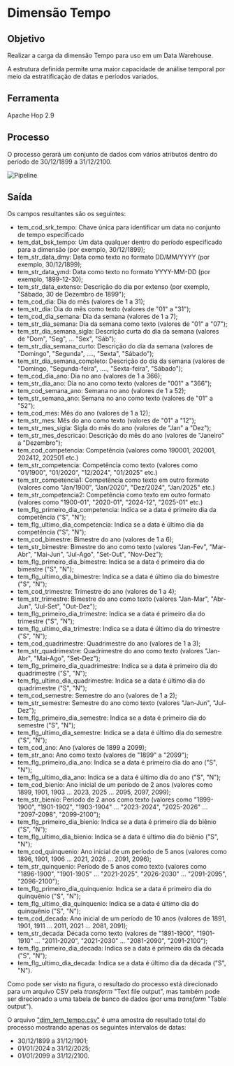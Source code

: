 # Dimensão Tempo

## Objetivo
Realizar a carga da dimensão Tempo para uso em um Data Warehouse.

A estrutura definida permite uma maior capacidade de análise temporal por meio da estratificação de datas e períodos variados.

## Ferramenta
Apache Hop 2.9

## Processo
O processo gerará um conjunto de dados com vários atributos dentro do período de 30/12/1899 a 31/12/2100.

![Pipeline](dim_tem_tempo.png)

## Saída
Os campos resultantes são os seguintes:
- tem\_cod\_srk\_tempo: Chave única para identificar um data no conjunto de tempo especificado
- tem\_dat\_bsk\_tempo: Um data qualquer dentro do período especificado para a dimensão (por exemplo, 30/12/1899);
- tem\_str\_data\_dmy: Data como texto no formato DD/MM/YYYY (por exemplo, 30/12/1899);
- tem\_str\_data\_ymd: Data como texto no formato YYYY-MM-DD (por exemplo, 1899-12-30);
- tem\_str\_data_extenso: Descrição do dia por extenso (por exemplo, "Sábado, 30 de Dezembro de 1899");
- tem\_cod\_dia: Dia do mês (valores de 1 a 31);
- tem\_str\_dia: Dia do mês como texto (valores de "01" a "31");
- tem\_cod\_dia\_semana: Dia da semana (valores de 1 a 7);
- tem\_str\_dia\_semana: Dia da semana como texto (valores de "01" a "07");
- tem\_str\_dia\_semana_sigla: Descrição curta do dia da semana (valores de "Dom", "Seg", ... "Sex", "Sáb");
- tem\_str\_dia\_semana_curto: Descrição do dia da semana (valores de "Domingo", "Segunda", ...., "Sexta", "Sábado");
- tem\_str\_dia\_semana_completo: Descrição do dia da semana (valores de "Domingo, "Segunda-feira", ...., "Sexta-feira", "Sábado");
- tem\_cod\_dia\_ano: Dia no ano (valores de 1 a 366);
- tem\_str\_dia\_ano: Dia no ano como texto (valores de "001" a "366");
- tem\_cod\_semana\_ano: Semana no ano (valores de 1 a 52);
- tem\_str\_semana\_ano: Semana no ano como texto (valores de "01" a "52");
- tem\_cod\_mes: Mês do ano (valores de 1 a 12);
- tem\_str\_mes: Mês do ano como texto (valores de "01" a "12");
- tem\_str\_mes_sigla: Sigla do mês do ano (valores de "Jan" a "Dez");
- tem\_str\_mes_descricao: Descrição do mês do ano (valores de "Janeiro" a "Dezembro");
- tem\_cod\_competencia: Competência (valores como 190001, 202001, 202412, 202501 etc.)
- tem\_str\_competencia: Competência como texto (valores como "01/1900", "01/2020", "12/2024", "01/2025" etc.)
- tem\_str\_competencia1: Competência como texto em outro formato (valores como "Jan/1900", "Jan/2020", "Dez/2024", "Jan/2025" etc.)
- tem\_str\_competencia2: Competência como texto em outro formato (valores como "1900-01", "2020-01", "2024-12", "2025-01" etc.)
- tem\_flg\_primeiro\_dia\_competencia: Indica se a data é primeiro dia da competência ("S", "N");
- tem\_flg\_ultimo\_dia\_competencia: Indica se a data é último dia da competência ("S", "N");
- tem\_cod\_bimestre: Bimestre do ano (valores de 1 a 6);
- tem\_str\_bimestre: Bimestre do ano como texto (valores "Jan-Fev", "Mar-Abr", "Mai-Jun", "Jul-Ago", "Set-Out", "Nov-Dez");
- tem\_flg\_primeiro\_dia\_bimestre: Indica se a data é primeiro dia do bimestre ("S", "N");
- tem\_flg\_ultimo\_dia\_bimestre: Indica se a data é último dia do bimestre ("S", "N");
- tem\_cod\_trimestre: Trimestre do ano (valores de 1 a 4);
- tem\_str\_trimestre: Bimestre do ano como texto (valores "Jan-Mar", "Abr-Jun", "Jul-Set", "Out-Dez");
- tem\_flg\_primeiro\_dia\_trimestre: Indica se a data é primeiro dia do trimestre ("S", "N");
- tem\_flg\_ultimo\_dia\_trimestre: Indica se a data é último dia do trimestre ("S", "N");
- tem\_cod\_quadrimestre: Quadrimestre do ano (valores de 1 a 3);
- tem\_str\_quadrimestre: Quadrimestre do ano como texto (valores "Jan-Abr", "Mai-Ago", "Set-Dez");
- tem\_flg\_primeiro\_dia\_quadrimestre: Indica se a data é primeiro dia do quadrimestre ("S", "N");
- tem\_flg\_ultimo\_dia\_quadrimestre: Indica se a data é último dia do quadrimestre ("S", "N");
- tem\_cod\_semestre: Semestre do ano (valores de 1 a 2);
- tem\_str\_semestre: Semestre do ano como texto (valores "Jan-Jun", "Jul-Dez");
- tem\_flg\_primeiro\_dia\_semestre: Indica se a data é primeiro dia do semestre ("S", "N");
- tem\_flg\_ultimo\_dia\_semestre: Indica se a data é último dia do semestre ("S", "N");
- tem\_cod\_ano: Ano (valores de 1899 a 2099);
- tem\_str\_ano: Ano como texto (valores de "1899" a "2099");
- tem\_flg\_primeiro\_dia\_ano: Indica se a data é primeiro dia do ano ("S", "N");
- tem\_flg\_ultimo\_dia\_ano: Indica se a data é último dia do ano ("S", "N");
- tem\_cod\_bienio: Ano inicial de um período de 2 anos (valores como 1899, 1901, 1903 ... 2023, 2025 ... 2095, 2097, 2099);
- tem\_str\_bienio: Período de 2 anos como texto (valores como "1899-1900", "1901-1902", "1903-1904" ... "2023-2024", "2025-2026" ... "2097-2098", "2099-2100");
- tem\_flg\_primeiro\_dia\_bienio: Indica se a data é primeiro dia do biênio ("S", "N");
- tem\_flg\_ultimo\_dia\_bienio: Indica se a data é último dia do biênio ("S", "N");
- tem\_cod\_quinquenio: Ano inicial de um período de 5 anos (valores como 1896, 1901, 1906 ... 2021, 2026 ... 2091, 2096);
- tem\_str\_quinquenio: Período de 5 anos como texto (valores como "1896-1900", "1901-1905" ... "2021-2025", "2026-2030" ... "2091-2095", "2096-2100");
- tem\_flg\_primeiro\_dia\_quinquenio: Indica se a data é primeiro dia do quinquênio ("S", "N");
- tem\_flg\_ultimo\_dia\_quinquenio: Indica se a data é último dia do quinquênio ("S", "N");
- tem\_cod\_decada: Ano inicial de um período de 10 anos (valores de 1891, 1901, 1911 ... 2011, 2021 ... 2081, 2091);
- tem\_str\_decada: Década como texto (valores de "1891-1900", "1901-1910" ... "2011-2020", "2021-2030" ... "2081-2090", "2091-2100");
- tem\_flg\_primeiro\_dia\_decada: Indica se a data é primeiro dia da década ("S", "N");
- tem\_flg\_ultimo\_dia\_decada: Indica se a data é último dia da década ("S", "N").

Como pode ser visto na figura, o resultado do processo está direcionado para um arquivo CSV pela *transform* "Text file output", mas também pode ser direcionado a uma tabela de banco de dados (por uma *transform* "Table output").

O arquivo ["dim_tem_tempo.csv"](dim_tem_tempo.csv) é uma amostra do resultado total do processo mostrando apenas os seguintes intervalos de datas:
- 30/12/1899 a 31/12/1901;
- 01/01/2024 a 31/12/2025;
- 01/01/2099 a 31/12/2100.

